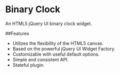 Binary Clock
============

An HTML5 jQuery UI binary clock widget.

##Features
* Utilizes the flexibility of the HTML5 canvas.
* Based on the powerful jQuery UI Widget Factory.
* Customizable with useful default options.
* Simple and consistent API.
* Stateful plugin.
